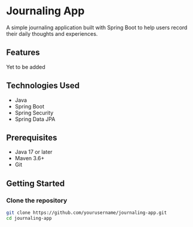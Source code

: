 # Journaling App

A simple journaling application built with Spring Boot to help users record their daily thoughts and experiences.

## Features
Yet to be added

## Technologies Used

- Java
- Spring Boot
- Spring Security
- Spring Data JPA

## Prerequisites

- Java 17 or later
- Maven 3.6+
- Git

## Getting Started

### Clone the repository

```bash
git clone https://github.com/yourusername/journaling-app.git
cd journaling-app
